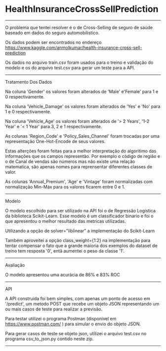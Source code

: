 # HealthInsuranceCrossSellPrediction
_________________________________________________________________________
O problema que tentei resolver é o de Cross-Selling de seguro de saúde
baseado em dados do seguro automobilistico.

Os dados podem ser encontrados no endereço 
https://www.kaggle.com/anmolkumar/health-insurance-cross-sell-prediction

Os dados no arquivo train.csv foram usados para o treino e validação do 
modelo e os do arquivo test.csv para gerar um teste para a API.
_________________________________________________________________________
Tratamento Dos Dados

Na coluna 'Gender' os valores foram alterados de 'Male' e'Female' para 1 
e 0 respectivamente.

Na coluna 'Vehicle_Damage' os valores foram alterados de 'Yes' e 'No' 
para 1 e 0 respectivamente.

Na coluna 'Vehicle_Age' os valores foram alterados de '> 2 Years',
'1-2 Year' e '< 1 Year' para 3, 2 e 1 respectivamente.

As colunas 'Region_Code' e 'Policy_Sales_Channel' foram trocadas por 
uma representação One-Hot-Encode de seus valores. 

Estas alterções foram feitas para a melhor interpretação do algoritimo
das informações que os campos representão. Por exemplo o código de 
região e o de Canal de vendas são números mas não existe uma relação 
matematica, são apenas nomes para reprensentar diferentes classes de 
valor.

As colunas 'Annual_Premium', 'Age' e 'Vintage' foram normalizadas com 
normalização Min-Máx para os valores ficarem entre 0 e 1.
______________________________________________________________________
Modelo

O modelo escolhido para ser utilizado na API foi o de Regressão 
Logística da biblioteca Scikit-Learn. Esse modelo é um classificador
binario e foi o que apresentou o melhor resultado das metricas 
utilizadas.

Utilizando a opção de solver="liblinear" a implementação do 
Scikit-Learn 

Também aproveitei a opção class_weight={1:2} na implementação para
tentar compensar o fato que a grande maioria dos exemplos do dataset
de treino tem resposta '0', entã aumentei o peso da classe '1'.  

______________________________________________________________________
Avaliação

O modelo apresentou uma acurácia de 86% e 83% ROC

______________________________________________________________________
API

A API construida foi bem simples, com apenas um ponto de acesso em 
'/predict', um metodo POST que recebe um objeto JSON representando um
ou mais casos de teste para realizar a previsão. 

Para testar utilizei o programa Postman (disponivel em 
https://www.postman.com/ ) para simular o envio do objeto JSON.

Para gerar casos de teste se objeto json, utilizei o arquivo test.csv
no programa csv_to_json.py contido neste zip.
______________________________________________________________________
